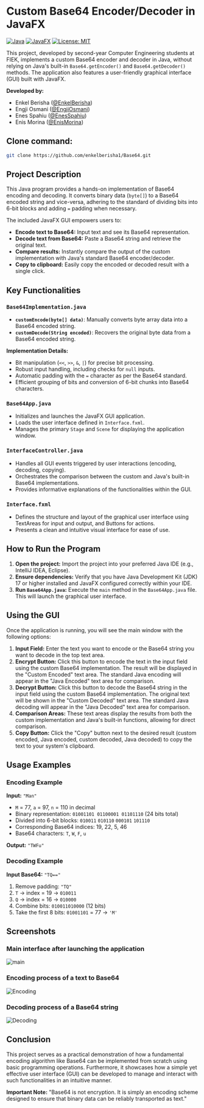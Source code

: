 # Custom Base64 Encoder/Decoder in JavaFX

[![Java](https://img.shields.io/badge/Java-17+-orange.svg)](https://www.java.com/en/)
[![JavaFX](https://img.shields.io/badge/JavaFX-17+-blueviolet.svg)](https://openjfx.io/)
[![License: MIT](https://img.shields.io/badge/License-MIT-yellow.svg)](https://opensource.org/licenses/MIT)

This project, developed by second-year Computer Engineering students at FIEK, implements a custom Base64 encoder and decoder in Java, without relying on Java's built-in `Base64.getEncoder()` and `Base64.getDecoder()` methods. The application also features a user-friendly graphical interface (GUI) built with JavaFX.

**Developed by:**

* Enkel Berisha ([@EnkelBerisha](https://github.com/enkelberisha1))
* Engji Osmani ([@EngjiOsmani](https://github.com/engjiosmani))
* Enes Spahiu ([@EnesSpahiu](https://github.com/enesiktm))
* Enis Morina ([@EnisMorina](https://github.com/enismorina1))

## Clone command:
```bash
git clone https://github.com/enkelberisha1/Base64.git
```

## Project Description

This Java program provides a hands-on implementation of Base64 encoding and decoding. It converts binary data (`byte[]`) to a Base64 encoded string and vice-versa, adhering to the standard of dividing bits into 6-bit blocks and adding `=` padding when necessary.

The included JavaFX GUI empowers users to:

* **Encode text to Base64:** Input text and see its Base64 representation.
* **Decode text from Base64:** Paste a Base64 string and retrieve the original text.
* **Compare results:** Instantly compare the output of the custom implementation with Java's standard Base64 encoder/decoder.
* **Copy to clipboard:** Easily copy the encoded or decoded result with a single click.

## Key Functionalities

### `Base64Implementation.java`

* **`customEncode(byte[] data)`**: Manually converts byte array data into a Base64 encoded string.
* **`customDecode(String encoded)`**: Recovers the original byte data from a Base64 encoded string.

**Implementation Details:**

* Bit manipulation (`<<`, `>>`, `&`, `|`) for precise bit processing.
* Robust input handling, including checks for `null` inputs.
* Automatic padding with the `=` character as per the Base64 standard.
* Efficient grouping of bits and conversion of 6-bit chunks into Base64 characters.

### `Base64App.java`

* Initializes and launches the JavaFX GUI application.
* Loads the user interface defined in `Interface.fxml`.
* Manages the primary `Stage` and `Scene` for displaying the application window.

### `InterfaceController.java`

* Handles all GUI events triggered by user interactions (encoding, decoding, copying).
* Orchestrates the comparison between the custom and Java's built-in Base64 implementations.
* Provides informative explanations of the functionalities within the GUI.

### `Interface.fxml`

* Defines the structure and layout of the graphical user interface using TextAreas for input and output, and Buttons for actions.
* Presents a clean and intuitive visual interface for ease of use.

## How to Run the Program

1.  **Open the project:** Import the project into your preferred Java IDE (e.g., IntelliJ IDEA, Eclipse).
2.  **Ensure dependencies:** Verify that you have Java Development Kit (JDK) 17 or higher installed and JavaFX configured correctly within your IDE.
3.  **Run `Base64App.java`:** Execute the `main` method in the `Base64App.java` file. This will launch the graphical user interface.

## Using the GUI

Once the application is running, you will see the main window with the following options:

1.  **Input Field:** Enter the text you want to encode or the Base64 string you want to decode in the top text area.
2.  **Encrypt Button:** Click this button to encode the text in the input field using the custom Base64 implementation. The result will be displayed in the "Custom Encoded" text area. The standard Java encoding will appear in the "Java Encoded" text area for comparison.
3.  **Decrypt Button:** Click this button to decode the Base64 string in the input field using the custom Base64 implementation. The original text will be shown in the "Custom Decoded" text area. The standard Java decoding will appear in the "Java Decoded" text area for comparison.
4.  **Comparison Areas:** These text areas display the results from both the custom implementation and Java's built-in functions, allowing for direct comparison.
5.  **Copy Button:** Click the "Copy" button next to the desired result (custom encoded, Java encoded, custom decoded, Java decoded) to copy the text to your system's clipboard.

## Usage Examples

### Encoding Example

**Input:** `"Man"`

* `M` = 77, `a` = 97, `n` = 110 in decimal
* Binary representation: `01001101 01100001 01101110` (24 bits total)
* Divided into 6-bit blocks: `010011` `010110` `000101` `101110`
* Corresponding Base64 indices: 19, 22, 5, 46
* Base64 characters: `T`, `W`, `F`, `u`

**Output:** `"TWFu"`

### Decoding Example

**Input Base64:** `"TQ=="`

1.  Remove padding: `"TQ"`
2.  `T` -> index = 19 -> `010011`
3.  `Q` -> index = 16 -> `010000`
4.  Combine bits: `010011010000` (12 bits)
5.  Take the first 8 bits: `01001101` = 77 -> `'M'`

## Screenshots

### Main interface after launching the application

![main](https://github.com/user-attachments/assets/92df2859-31f8-4191-ae34-cb2cdeebd042)


### Encoding process of a text to Base64

![Encoding](https://github.com/user-attachments/assets/116d5ef3-2e8f-4fff-80cb-3cf0512dd689)


### Decoding process of a Base64 string

![Decoding](https://github.com/user-attachments/assets/3f26ac9d-d641-418f-a1ac-f543c77c83f6)


## Conclusion

This project serves as a practical demonstration of how a fundamental encoding algorithm like Base64 can be implemented from scratch using basic programming operations. Furthermore, it showcases how a simple yet effective user interface (GUI) can be developed to manage and interact with such functionalities in an intuitive manner.

**Important Note:** "Base64 is not encryption. It is simply an encoding scheme designed to ensure that binary data can be reliably transported as text."
